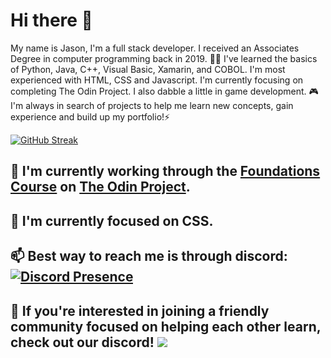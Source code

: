 # Hi there 👋

My name is Jason, I'm a full stack developer. I received an Associates Degree in computer programming back in 2019. 👨‍🎓 I've learned the basics of Python, Java, C++, Visual Basic, Xamarin, and COBOL. I'm most experienced with HTML, CSS and Javascript. I'm currently focusing on completing The Odin Project. I also dabble a little in game development. 🎮 I'm always in search of projects to help me learn new concepts, gain experience and build up my portfolio!⚡

[![GitHub Streak](https://streak-stats.demolab.com/?user=DenverCoder1)](https://git.io/streak-stats)

## 🔭 I'm currently working through the [Foundations Course](https://www.theodinproject.com/paths/foundations/courses/foundations) on [The Odin Project](https://www.theodinproject.com/).

## 🌱 I'm currently focused on CSS.

## 📫 Best way to reach me is through discord: [![Discord Presence](https://lanyard.cnrad.dev/api/472199088113188864)](https://discord.com/users/472199088113188864)

## 👥 If you're interested in joining a friendly community focused on helping each other learn, check out our discord! [![](https://dcbadge.vercel.app/api/server/gQEKFdEMHM)](https://discord.gg/gQEKFdEMHM)
